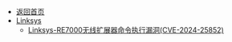 - [返回首页](/)
- [Linksys](Linksys/)
  - [Linksys-RE7000无线扩展器命令执行漏洞(CVE-2024-25852)](Linksys/Linksys-RE7000无线扩展器命令执行漏洞(CVE-2024-25852).md)
